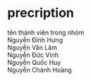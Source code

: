 # precription

tên thành viên trong nhóm  
Nguyễn Đình Hưng  
Nguyễn Văn Lâm  
Nguyễn Đức Vinh  
Nguyễn Quốc Huy  
Nguyễn Chánh Hoàng  
